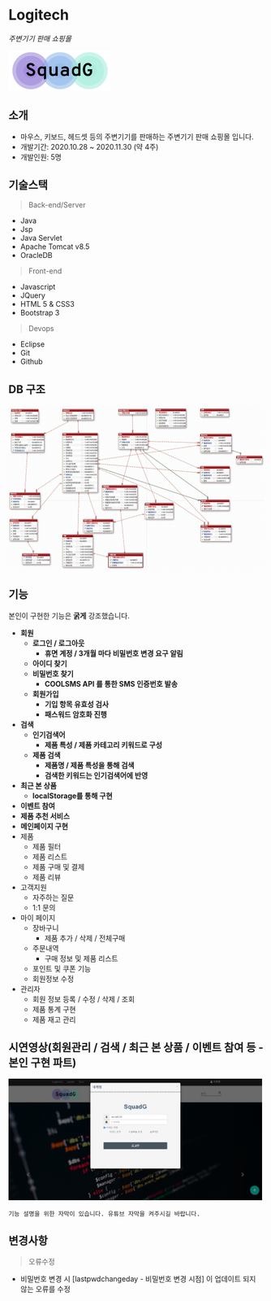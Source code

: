 # Logitech
_주변기기 판매 쇼핑몰_

<img src="https://github.com/tnqlsdl1300/GitHub/blob/d1e3450e41814bb60a3b0e36cd30590bc25b7da0/shoppingmall_src/squadgLogo.png" width="200" />

## 소개

- 마우스, 키보드, 헤드셋 등의 주변기기를  판매하는 주변기기 판매 쇼핑몰 입니다.
- 개발기간: 2020.10.28 ~ 2020.11.30 (약 4주)
- 개발인원: 5명

## 기술스택

> Back-end/Server

- Java
- Jsp
- Java Servlet
- Apache Tomcat v8.5
- OracleDB

> Front-end

- Javascript
- JQuery
- HTML 5 & CSS3
- Bootstrap 3

> Devops

- Eclipse
- Git
- Github

## DB 구조

![exerd](https://github.com/tnqlsdl1300/GitHub/blob/ce51d037025fed42a9586c8561aeda0d71afd944/shoppingmall_src/exerd.PNG)

## 기능

본인이 구현한 기능은 **굵게** 강조했습니다.

- **회원**
  - **로그인 / 로그아웃**
    - **휴면 계정 / 3개월 마다 비밀번호 변경 요구 알림**
  - **아이디 찾기**
  - **비밀번호 찾기**
    - **COOLSMS API 를 통한 SMS 인증번호 발송**
  - **회원가입**
    - **기입 항목 유효성 검사**
    - **패스워드 암호화 진행**
- **검색**
  - **인기검색어**
    - **제품 특성 / 제품 카테고리 키워드로  구성**
  - **제품 검색**
    - **제품명 / 제품 특성을 통해 검색**
    - **검색한 키워드는 인기검색어에 반영**
- **최근 본 상품**
  - **localStorage를 통해 구현**
- **이벤트 참여**
- **제품 추천 서비스**
- **메인페이지 구현**
- 제품
  - 제품 필터
  - 제품 리스트
  - 제품 구매 및 결제
  - 제품 리뷰
- 고객지원
  - 자주하는 질문
  - 1:1 문의
- 마이 페이지
  - 장바구니
    - 제품 추가 / 삭제 / 전체구매
  - 주문내역
    - 구매 정보 및 제품 리스트
  - 포인트 및 쿠폰 기능
  - 회원정보 수정
- 관리자
  - 회원 정보 등록 / 수정 / 삭제 / 조회
  - 제품 통계 구현
  - 제품 재고 관리

## 시연영상(회원관리 / 검색 / 최근 본 상품 / 이벤트 참여 등 - 본인 구현 파트)

<a href="https://youtu.be/muJ4CnbfRNo">
  <img src="https://github.com/tnqlsdl1300/GitHub/blob/a29ed625eac866a6042080a59f8677903e279a03/shoppingmall_src/main.PNG" width="500" />
</a>

`기능 설명을 위한 자막이 있습니다. 유튜브 자막을 켜주시길 바랍니다.` 

## 변경사항
> 오류수정
- 비밀번호 변경 시 [lastpwdchangeday - 비밀번호 변경 시점] 이 업데이트 되지 않는 오류를 수정

